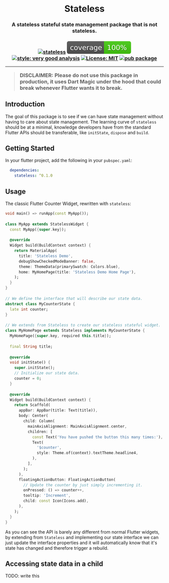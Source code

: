 <h1 align="center">Stateless</h1>

<h3 align="center">A stateless stateful state management package that is not stateless.<h3>

<p align="center">
<a href="https://github.com/wolfenrain/stateless/actions"><img src="https://github.com/wolfenrain/stateless/workflows/ci/badge.svg" alt="stateless"></a>
<a href="https://github.com/wolfenrain/stateless/actions"><img src="https://raw.githubusercontent.com/wolfenrain/stateless/main/coverage_badge.svg" alt="coverage"></a>
<a href="https://pub.dev/packages/very_good_analysis"><img src="https://img.shields.io/badge/style-very_good_analysis-B22C89.svg" alt="style: very good analysis"></a>
<a href="https://opensource.org/licenses/MIT"><img src="https://img.shields.io/badge/license-MIT-purple.svg" alt="License: MIT"></a>
<a href="https://pub.dev/packages/stateless"><img src="https://img.shields.io/pub/v/stateless.svg" alt="pub package"></a>
</p>

---

> **DISCLAIMER**: Please do not use this package in production, it uses Dart Magic under the hood that could break whenever Flutter wants it to break.

## Introduction

The goal of this package is to see if we can have state management without having to care about state management. The learning curve of `stateless` should be at a minimal, knowledge developers have from the standard Flutter APIs should be transferable, like `initState`, `dispose` and `build`.

## Getting Started

In your flutter project, add the following in your `pubspec.yaml`:

```yaml
  dependencies:
    stateless: ^0.1.0
```

## Usage

The classic Flutter Counter Widget, rewritten with `stateless`:

```dart
void main() => runApp(const MyApp());

class MyApp extends StatelessWidget {
  const MyApp({super.key});

  @override
  Widget build(BuildContext context) {
    return MaterialApp(
      title: 'Stateless Demo',
      debugShowCheckedModeBanner: false,
      theme: ThemeData(primarySwatch: Colors.blue),
      home: MyHomePage(title: 'Stateless Demo Home Page'),
    );
  }
}

// We define the interface that will describe our state data.
abstract class MyCounterState {
  late int counter;
}

// We extends from Stateless to create our stateless stateful widget.
class MyHomePage extends Stateless implements MyCounterState {
  MyHomePage({super.key, required this.title});

  final String title;

  @override
  void initState() {
    super.initState();
    // Initialize our state data.
    counter = 0;
  }

  @override
  Widget build(BuildContext context) {
    return Scaffold(
      appBar: AppBar(title: Text(title)),
      body: Center(
        child: Column(
          mainAxisAlignment: MainAxisAlignment.center,
          children: [
            const Text('You have pushed the button this many times:'),
            Text(
              '$counter',
              style: Theme.of(context).textTheme.headline4,
            ),
          ],
        );
      ),
      floatingActionButton: FloatingActionButton(
        // Update the counter by just simply incrementing it.
        onPressed: () => counter++,
        tooltip: 'Increment',
        child: const Icon(Icons.add),
      ),
    );
  }
}
```

As you can see the API is barely any different from normal Flutter widgets, by extending from `Stateless` and implementing our state interface we can just update the interface properties and it will automatically know that it's state has changed and therefore trigger a rebuild.

## Accessing state data in a child

TODO: write this